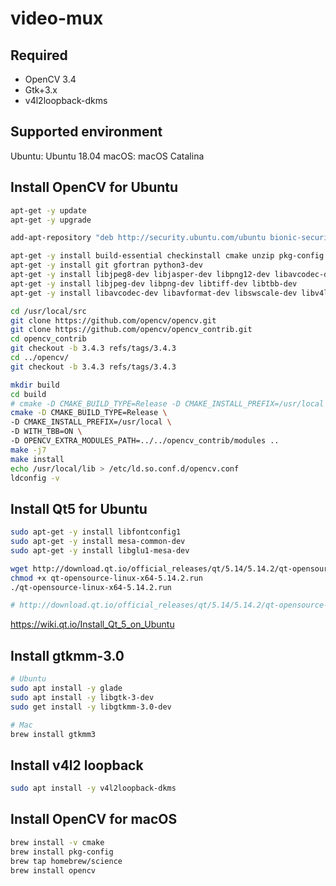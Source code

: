 # video-mux


## Required

- OpenCV 3.4
- Gtk+3.x
- v4l2loopback-dkms


## Supported environment

Ubuntu: Ubuntu 18.04
macOS: macOS Catalina

## Install OpenCV for Ubuntu

```bash
apt-get -y update
apt-get -y upgrade

add-apt-repository "deb http://security.ubuntu.com/ubuntu bionic-security main"

apt-get -y install build-essential checkinstall cmake unzip pkg-config yasm
apt-get -y install git gfortran python3-dev
apt-get -y install libjpeg8-dev libjasper-dev libpng12-dev libavcodec-dev libavformat-dev libswscale-dev libdc1394-22-dev libxine2-dev libv4l-dev
apt-get -y install libjpeg-dev libpng-dev libtiff-dev libtbb-dev
apt-get -y install libavcodec-dev libavformat-dev libswscale-dev libv4l-dev libatlas-base-dev libxvidcore-dev libx264-dev libgtk-3-dev

cd /usr/local/src
git clone https://github.com/opencv/opencv.git
git clone https://github.com/opencv/opencv_contrib.git
cd opencv_contrib
git checkout -b 3.4.3 refs/tags/3.4.3
cd ../opencv/
git checkout -b 3.4.3 refs/tags/3.4.3

mkdir build
cd build
# cmake -D CMAKE_BUILD_TYPE=Release -D CMAKE_INSTALL_PREFIX=/usr/local ..
cmake -D CMAKE_BUILD_TYPE=Release \
-D CMAKE_INSTALL_PREFIX=/usr/local \
-D WITH_TBB=ON \
-D OPENCV_EXTRA_MODULES_PATH=../../opencv_contrib/modules ..
make -j7
make install
echo /usr/local/lib > /etc/ld.so.conf.d/opencv.conf
ldconfig -v
```

## Install Qt5 for Ubuntu

```bash
sudo apt-get -y install libfontconfig1
sudo apt-get -y install mesa-common-dev
sudo apt-get -y install libglu1-mesa-dev

wget http://download.qt.io/official_releases/qt/5.14/5.14.2/qt-opensource-linux-x64-5.14.2.run
chmod +x qt-opensource-linux-x64-5.14.2.run
./qt-opensource-linux-x64-5.14.2.run

# http://download.qt.io/official_releases/qt/5.14/5.14.2/qt-opensource-mac-x64-5.14.2.dmg

```

https://wiki.qt.io/Install_Qt_5_on_Ubuntu


## Install gtkmm-3.0

```bash
# Ubuntu
sudo apt install -y glade
sudo apt install -y libgtk-3-dev
sudo get install -y libgtkmm-3.0-dev

# Mac
brew install gtkmm3

```


## Install v4l2 loopback

```bash
sudo apt install -y v4l2loopback-dkms
```

## Install OpenCV for macOS

```bash
brew install -v cmake
brew install pkg-config
brew tap homebrew/science
brew install opencv
```
